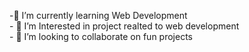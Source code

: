  <a href="https://www.linkedin.com/in/lakshmikanthan-g-90bba4213"> </a>

​-​🚀 I’m currently learning Web Development 
<br>
​-​ 🔭 I’m Interested in project realted to web development
<br>
​-​ 👯 I’m looking to collaborate on fun projects 
<br>



